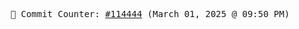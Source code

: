 <p align="center">
    <samp>
        📮 Commit Counter: <a href="https://github.com/Javascript-void0/Javascript-void0/commits/main">#114444</a> (March 01, 2025 @ 09:50 PM)
    </samp>
</p>